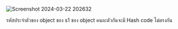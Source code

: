 ![Screenshot 2024-03-22 202632](https://github.com/KanyakornPuengmon/03376836-OOP-2566-Lab-03/assets/144195697/5459b8b0-6556-4f30-8e7e-fc408210d8e7)

รหัสประจำตัวของ object ของ s1 ของ object คนละตัวกันจะมี Hash code ไม่ตรงกัน
